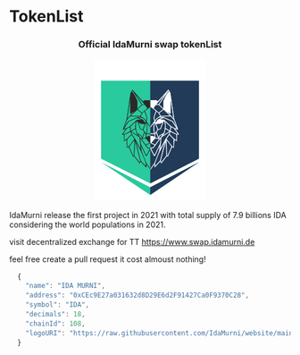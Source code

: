 # TokenList
<h3 align="center">Official IdaMurni swap tokenList</h3>

<p align="center">
  <img src="https://github.com/IdaMurni/website/blob/main/src/assets/img/ida_murni_master.png" width="200"/>
</p>

IdaMurni release the first project in 2021 with total supply of 7.9 billions IDA considering the world populations in 2021.

visit decentralized exchange for TT <a href="https://www.swap.idamurni.de">https://www.swap.idamurni.de</a>
<p>feel free create a pull request it cost almoust nothing!</p>

```javascript
  {
    "name": "IDA MURNI",
    "address": "0xCEc9E27a031632d8D29E6d2F91427Ca0F9370C28",
    "symbol": "IDA",
    "decimals": 18,
    "chainId": 108,
    "logoURI": "https://raw.githubusercontent.com/IdaMurni/website/main/src/assets/img/ida_murni_master.png"
  }
```
